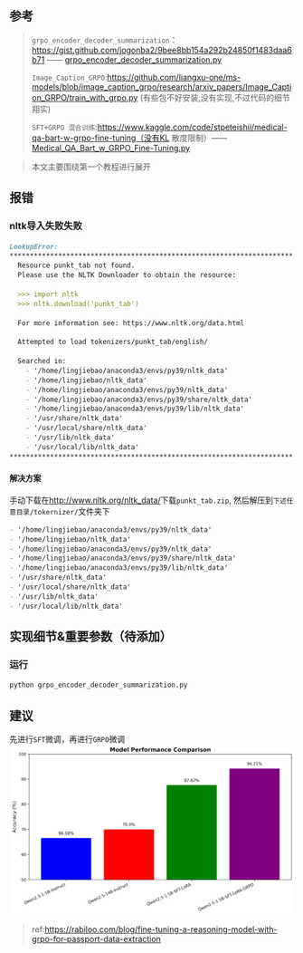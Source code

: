 ## 参考
> `grpo_encoder_decoder_summarization`：https://gist.github.com/jogonba2/9bee8bb154a292b24850f1483daa6b71 —— <a href="./grpo_encoder_decoder_summarization.py">grpo_encoder_decoder_summarization.py</a>
> 
> `Image_Caption_GRPO`:https://github.com/liangxu-one/ms-models/blob/image_caption_grpo/research/arxiv_papers/Image_Caption_GRPO/train_with_grpo.py (有些包不好安装,没有实现,不过代码的细节翔实)
> 
> `SFT+GRPO 混合训练`:https://www.kaggle.com/code/stpeteishii/medical-qa-bart-w-grpo-fine-tuning（没有KL 散度限制）——<a href="./Medical_QA_Bart_w_GRPO_Fine-Tuning.py">Medical_QA_Bart_w_GRPO_Fine-Tuning.py</a>

> 本文主要围绕第一个教程进行展开

## 报错
### nltk导入失败失败
```markdown
LookupError: 
**********************************************************************
  Resource punkt_tab not found.
  Please use the NLTK Downloader to obtain the resource:

  >>> import nltk
  >>> nltk.download('punkt_tab')
  
  For more information see: https://www.nltk.org/data.html

  Attempted to load tokenizers/punkt_tab/english/

  Searched in:
    - '/home/lingjiebao/anaconda3/envs/py39/nltk_data'
    - '/home/lingjiebao/nltk_data'
    - '/home/lingjiebao/anaconda3/envs/py39/nltk_data'
    - '/home/lingjiebao/anaconda3/envs/py39/share/nltk_data'
    - '/home/lingjiebao/anaconda3/envs/py39/lib/nltk_data'
    - '/usr/share/nltk_data'
    - '/usr/local/share/nltk_data'
    - '/usr/lib/nltk_data'
    - '/usr/local/lib/nltk_data'
**********************************************************************
```

#### 解决方案
手动下载在<a href="http://www.nltk.org/nltk_data/">http://www.nltk.org/nltk_data/</a>下载`punkt_tab.zip`, 然后解压到`下述任意目录/tokernizer/`文件夹下

```markdown
- '/home/lingjiebao/anaconda3/envs/py39/nltk_data'
- '/home/lingjiebao/nltk_data'
- '/home/lingjiebao/anaconda3/envs/py39/nltk_data'
- '/home/lingjiebao/anaconda3/envs/py39/share/nltk_data'
- '/home/lingjiebao/anaconda3/envs/py39/lib/nltk_data'
- '/usr/share/nltk_data'
- '/usr/local/share/nltk_data'
- '/usr/lib/nltk_data'
- '/usr/local/lib/nltk_data'
```

## 实现细节&重要参数（待添加）
### 运行
```bash
python grpo_encoder_decoder_summarization.py
```



## 建议
先进行`SFT`微调，再进行`GRPO`微调
<img src="assets/grpo_advice.png" alert="grpo_advice"></img>
> ref:https://rabiloo.com/blog/fine-tuning-a-reasoning-model-with-grpo-for-passport-data-extraction